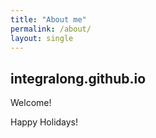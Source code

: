 ```yaml
---
title: "About me"
permalink: /about/
layout: single
---
```


## integralong.github.io 

Welcome!  

Happy Holidays!


